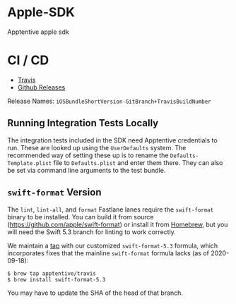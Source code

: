 # Apple-SDK

Apptentive apple sdk

# CI / CD

* [Travis](https://travis-ci.com/github/apptentive/apple-sdk)
* [Github Releases](https://github.com/apptentive/apple-sdk/releases)

Release Names: `iOSBundleShortVersion-GitBranch+TravisBuildNumber`

## Running Integration Tests Locally

The integration tests included in the SDK need Apptentive credentials to run. These are looked up using the `UserDefaults` system. The recommended way of setting these up is to rename the `Defaults-Template.plist` file to `Defaults.plist` and enter them there. They can also be set via command line arguments to the test bundle. 

## `swift-format` Version

The `lint`, `lint-all`, and `format` Fastlane lanes require the `swift-format` binary to be installed. You can build it from source (https://github.com/apple/swift-format) or install it from [Homebrew](https://brew.sh), but you will need the Swift 5.3 branch for linting to work correctly. 

We maintain a [tap](https://github.com/apptentive/homebrew-travis) with our customized `swift-format-5.3` formula, which incorporates fixes that the mainline `swift-format` formula lacks (as of 2020-09-18): 

```
$ brew tap apptentive/travis
$ brew install swift-format-5.3
```

You may have to update the SHA of the head of that branch. 
